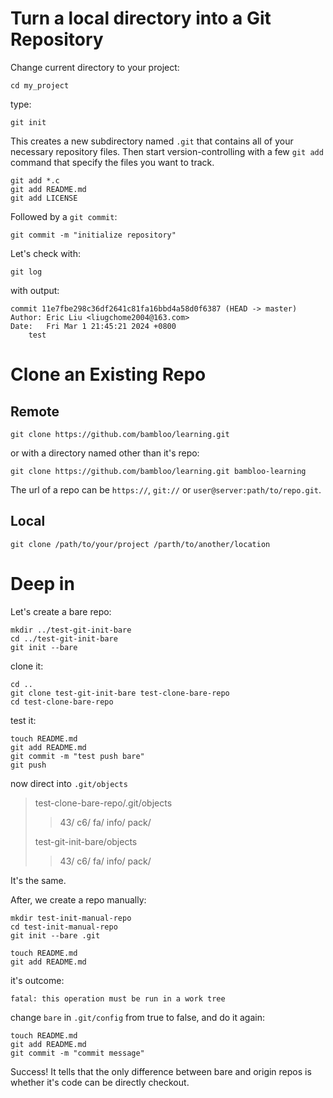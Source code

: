 # Turn a local directory into a Git Repository
Change current directory to your project:

    cd my_project
type:

    git init
This creates a new subdirectory named `.git` that contains all of your necessary repository files. Then start version-controlling with a few `git add` command that specify the files you want to track.

    git add *.c
    git add README.md
    git add LICENSE

Followed by a `git commit`:

    git commit -m "initialize repository"

Let's check with:

    git log
with output:
    
    commit 11e7fbe298c36df2641c81fa16bbd4a58d0f6387 (HEAD -> master)
    Author: Eric Liu <liugchome2004@163.com>
    Date:   Fri Mar 1 21:45:21 2024 +0800
        test

# Clone an Existing Repo

## Remote
    git clone https://github.com/bambloo/learning.git

or with a directory named other than it's repo:

    git clone https://github.com/bambloo/learning.git bambloo-learning

The url of a repo can be `https://`, `git://` or `user@server:path/to/repo.git`.

## Local

    git clone /path/to/your/project /parth/to/another/location

# Deep in

Let's create a bare repo:

    mkdir ../test-git-init-bare
    cd ../test-git-init-bare
    git init --bare

clone it:

    cd ..
    git clone test-git-init-bare test-clone-bare-repo
    cd test-clone-bare-repo

test it:

    touch README.md
    git add README.md
    git commit -m "test push bare"
    git push

now direct into `.git/objects`

> test-clone-bare-repo/.git/objects  
> > 43/  c6/  fa/  info/  pack/
>
> test-git-init-bare/objects
> > 43/  c6/  fa/  info/  pack/

It's the same.

After, we create a repo manually:

    mkdir test-init-manual-repo
    cd test-init-manual-repo
    git init --bare .git

    touch README.md
    git add README.md

it's outcome:

    fatal: this operation must be run in a work tree

change `bare` in `.git/config` from true to false, and do it again:

    touch README.md
    git add README.md
    git commit -m "commit message"

Success! It tells that the only difference between bare and origin repos is whether it's code can be directly checkout.


